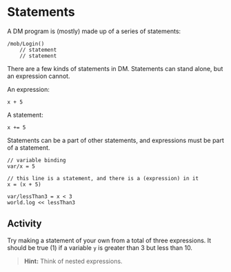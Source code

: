 # Statements

A DM program is (mostly) made up of a series of statements:

```dm
/mob/Login()
	// statement
	// statement
```

There are a few kinds of statements in DM. Statements can stand alone, but an expression cannot.

An expression:

```dm
x + 5
```

A statement:

```dm
x += 5
```

Statements can be a part of other statements, and expressions must be part of a statement.

```dm
// variable binding
var/x = 5

// this line is a statement, and there is a (expression) in it
x = (x + 5)

var/lessThan3 = x < 3
world.log << lessThan3
```

## Activity

Try making a statement of your own from a total of three expressions. It should be true (1) if a variable `y` is greater than 3 but less than 10.

>**Hint:** Think of nested expressions.
